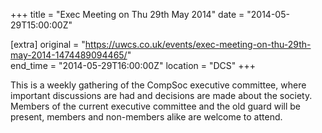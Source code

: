 +++
title = "Exec Meeting on Thu 29th May 2014"
date = "2014-05-29T15:00:00Z"

[extra]
original = "https://uwcs.co.uk/events/exec-meeting-on-thu-29th-may-2014-1474489094465/"    
end_time = "2014-05-29T16:00:00Z"
location = "DCS"
+++

This is a weekly gathering of the CompSoc executive committee, where important discussions are had and decisions are made about the society. Members of the current executive committee and the old guard will be present, members and non-members alike are welcome to attend.

